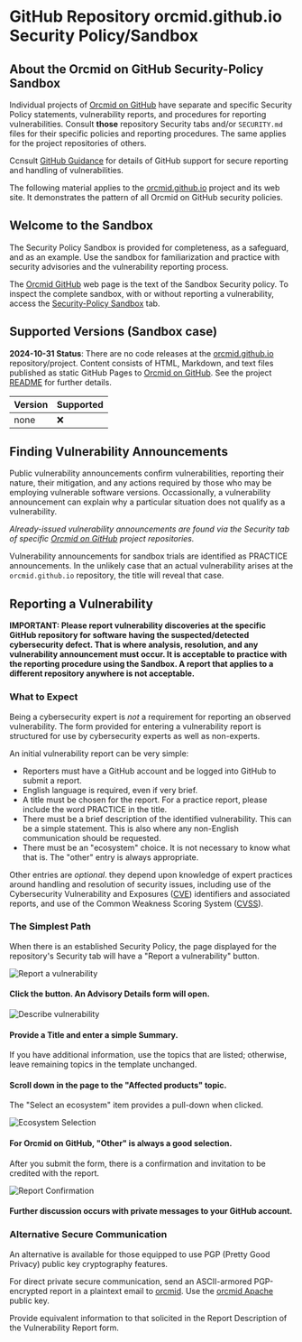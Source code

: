 # GitHub Repository orcmid.github.io Security Policy/Sandbox
<!-- ---1----|----2----|----3----|----4----|----5----|----6----|----7----|--*
     SECURITY.md 1.4.1             UTF-8                        dh:2024-10-31
     -->
## About the Orcmid on GitHub Security-Policy Sandbox

Individual projects of [Orcmid on GitHub](https://github.com/orcmid/)
have separate and specific Security Policy statements, vulnerability reports,
and procedures for reporting vulnerabilities.  Consult **those** repository
Security tabs and/or `SECURITY.md` files for their specific policies and
reporting procedures.  The same applies for the project repositories of
others.

Ccnsult
[GitHub Guidance](https://docs.github.com/en/code-security/security-advisories/guidance-on-reporting-and-writing-information-about-vulnerabilities)
for  details of GitHub support for secure reporting and handling
of vulnerabilities.

The following material applies to the
[orcmid.github.io](https://orcmid.github.io) project and its web site.  It
demonstrates the pattern of all Orcmid on GitHub security policies.

## Welcome to the Sandbox

The Security Policy Sandbox is provided for completeness, as a safeguard, and
as an example.  Use the sandbox for familiarization and practice with security
advisories and the vulnerability reporting process.

The [Orcmid GitHub](https://orcmid.github.io/SECURITY.html) web page
is the text of the Sandbox Security policy. To inspect the complete sandbox,
with or without reporting a vulnerability, access the
[Security-Policy Sandbox](https://github.com/orcmid/orcmid.github.io/security)
tab.

## Supported Versions (Sandbox case)

**2024-10-31 Status**: There are no code releases at the
[orcmid.github.io](https://github.com/orcmid/orcmid.github.io)
repository/project.  Content consists of HTML, Markdown, and text files
published as static GitHub Pages to
[Orcmid on GitHub](https://orcmid.github.io).  See the project
[README](https://github.com/orcmid/orcmid.github.io/blob/master/README.md)
for further details.

| Version | Supported          |
| ------- | ------------------ |
| none    | :x:                |

## Finding Vulnerability Announcements

Public vulnerability announcements confirm vulnerabilities, reporting their
nature, their mitigation, and any actions required by those who may be
employing vulnerable software versions. Occassionally, a vulnerability
announcement can explain why a particular situation does not qualify as a
vulnerability.

*Already-issued vulnerability announcements are found via the Security
tab of specific [Orcmid on GitHub](https://github.com/orcmid/) project
repositories.*

Vulnerability announcements for sandbox trials are identified as PRACTICE
announcements.  In the unlikely case that an actual vulnerability arises
at the `orcmid.github.io` repository, the title will reveal that case.

## Reporting a Vulnerability

**IMPORTANT: Please report vulnerability discoveries at the specific
GitHub repository for software having the suspected/detected cybersecurity
defect. That is where analysis, resolution, and any vulnerability announcement
must occur.  It is acceptable to practice with the reporting procedure using
the Sandbox.  A report that applies to a different repository anywhere is not
acceptable.**

### What to Expect

Being a cybersecurity expert is *not* a requirement for reporting an observed
vulnerability. The form provided for entering a vulnerability report is
structured for use by cybersecurity experts as well as non-experts.

An initial vulnerability report can be very simple:

- Reporters must have a GitHub account and be logged into GitHub to submit
a report.
- English language is required, even if very brief.
- A title must be chosen for the report.  For a practice report, please
include the word PRACTICE in the title.
- There must be a brief description of the identified vulnerability.  This can
be a simple statement.  This is also where any non-English communication
should be requested.
- There must be an "ecosystem" choice.  It is not necessary to know what
that is.  The "other" entry is always appropriate.

Other entries are *optional*.  they depend upon knowledge of expert
practices around handling and resolution of security issues,
including use of the Cybersecurity Vulnerability and Exposures
([CVE](https://en.wikipedia.org/wiki/Common_Vulnerabilities_and_Exposures))
identifiers and associated reports, and use of the Common Weakness Scoring
System
([CVSS](https://en.wikipedia.org/wiki/Common_Vulnerability_Scoring_System)).

### The Simplest Path

When there is an established Security Policy, the page displayed for the
repository's Security tab will have a "Report a vulnerability" button.

![Report a vulnerability](https://orcmid.github.io/images/report-button.png)

#### Click the button.  An Advisory Details form will open.

![Describe vulnerability](https://orcmid.github.io/images/describe-vuln.png)

#### Provide a Title and enter a simple Summary.

If you have additional information, use the topics that are listed;
otherwise, leave remaining topics in the template unchanged.

#### Scroll down in the page to the "Affected products" topic.

The "Select an ecosystem" item provides a pull-down when clicked.

![Ecosystem Selection](https://orcmid.github.io/images/Ecosystem-Other.png)

#### For Orcmid on GitHub, "Other" is always a good selection.

After you submit the form, there is a confirmation and invitation to
be credited with the report.

![Report Confirmation](https://orcmid.github.io/images/ReportConfirmation.png)

#### Further discussion occurs with private messages to your GitHub account.

### Alternative Secure Communication

An alternative is available for those equipped to use PGP (Pretty Good
Privacy) public key cryptography features.

For direct private secure communication, send an ASCII-armored
PGP-encrypted report in a plaintext email to [orcmid](mailto:orcmid@msn.com).
Use the [orcmid Apache](https://people.apache.org/keys/committer/orcmid.asc)
public key.

Provide equivalent information to that solicited in the Report Description
of the Vulnerability Report form.
